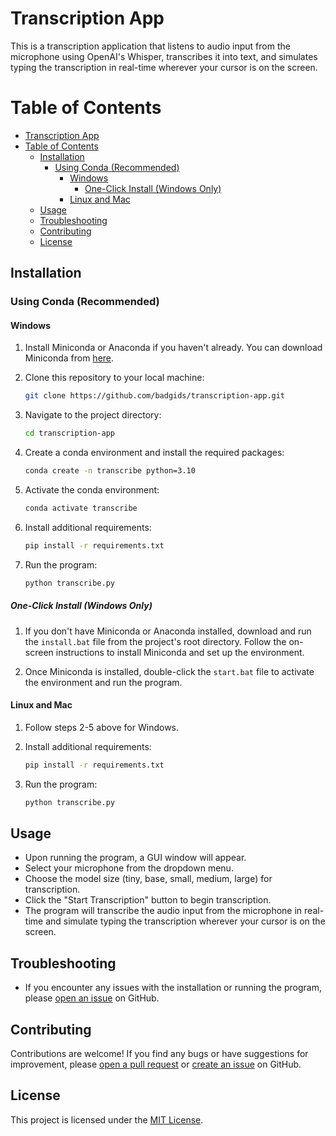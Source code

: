# Transcription App

This is a transcription application that listens to audio input from the microphone using OpenAI's Whisper, transcribes it into text, and simulates typing the transcription in real-time wherever your cursor is on the screen.

# Table of Contents

- [Transcription App](#transcription-app)
- [Table of Contents](#table-of-contents)
  - [Installation](#installation)
    - [Using Conda (Recommended)](#using-conda-recommended)
      - [Windows](#windows)
        - [One-Click Install (Windows Only)](#one-click-install-windows-only)
      - [Linux and Mac](#linux-and-mac)
  - [Usage](#usage)
  - [Troubleshooting](#troubleshooting)
  - [Contributing](#contributing)
  - [License](#license)

## Installation

### Using Conda (Recommended)

#### Windows

1. Install Miniconda or Anaconda if you haven't already. You can download Miniconda from [here](https://docs.conda.io/en/latest/miniconda.html).

2. Clone this repository to your local machine:
   ```bash
   git clone https://github.com/badgids/transcription-app.git
   ```

3. Navigate to the project directory:
   ```bash
   cd transcription-app
   ```

4. Create a conda environment and install the required packages:
   ```bash
   conda create -n transcribe python=3.10
   ```

5. Activate the conda environment:
   ```bash
   conda activate transcribe
   ```

6. Install additional requirements:
   ```bash
   pip install -r requirements.txt
   ```

7. Run the program:
   ```bash
   python transcribe.py
   ```

##### One-Click Install (Windows Only)

1. If you don't have Miniconda or Anaconda installed, download and run the `install.bat` file from the project's root directory. Follow the on-screen instructions to install Miniconda and set up the environment.

2. Once Miniconda is installed, double-click the `start.bat` file to activate the environment and run the program.

#### Linux and Mac

1. Follow steps 2-5 above for Windows.

2. Install additional requirements:
   ```bash
   pip install -r requirements.txt
   ```

3. Run the program:
   ```bash
   python transcribe.py
   ```

## Usage

- Upon running the program, a GUI window will appear.
- Select your microphone from the dropdown menu.
- Choose the model size (tiny, base, small, medium, large) for transcription.
- Click the "Start Transcription" button to begin transcription.
- The program will transcribe the audio input from the microphone in real-time and simulate typing the transcription wherever your cursor is on the screen.

## Troubleshooting

- If you encounter any issues with the installation or running the program, please [open an issue](https://github.com/badgids/transcription-app/issues) on GitHub.

## Contributing

Contributions are welcome! If you find any bugs or have suggestions for improvement, please [open a pull request](https://github.com/badgids/transcription-app/pulls) or [create an issue](https://github.com/badgids/transcription-app/issues) on GitHub.

## License

This project is licensed under the [MIT License](LICENSE).